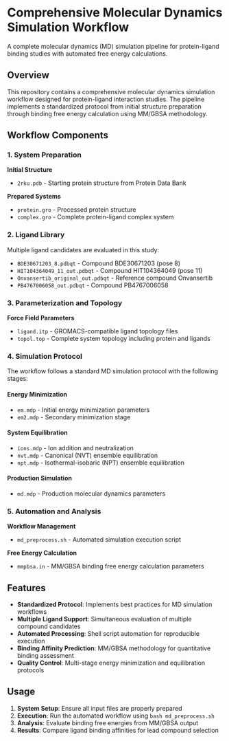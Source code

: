 # Comprehensive Molecular Dynamics Simulation Workflow

A complete molecular dynamics (MD) simulation pipeline for protein-ligand binding studies with automated free energy calculations.

## Overview

This repository contains a comprehensive molecular dynamics simulation workflow designed for protein-ligand interaction studies. The pipeline implements a standardized protocol from initial structure preparation through binding free energy calculation using MM/GBSA methodology.

## Workflow Components

### 1. System Preparation

**Initial Structure**
- `2rku.pdb` - Starting protein structure from Protein Data Bank

**Prepared Systems**
- `protein.gro` - Processed protein structure
- `complex.gro` - Complete protein-ligand complex system

### 2. Ligand Library

Multiple ligand candidates are evaluated in this study:
- `BDE30671203_8.pdbqt` - Compound BDE30671203 (pose 8)
- `HIT104364049_11_out.pdbqt` - Compound HIT104364049 (pose 11)
- `Onvansertib_original_out.pdbqt` - Reference compound Onvansertib
- `PB4767006058_out.pdbqt` - Compound PB4767006058

### 3. Parameterization and Topology

**Force Field Parameters**
- `ligand.itp` - GROMACS-compatible ligand topology files
- `topol.top` - Complete system topology including protein and ligands

### 4. Simulation Protocol

The workflow follows a standard MD simulation protocol with the following stages:

#### Energy Minimization
- `em.mdp` - Initial energy minimization parameters
- `em2.mdp` - Secondary minimization stage

#### System Equilibration
- `ions.mdp` - Ion addition and neutralization
- `nvt.mdp` - Canonical (NVT) ensemble equilibration
- `npt.mdp` - Isothermal-isobaric (NPT) ensemble equilibration

#### Production Simulation
- `md.mdp` - Production molecular dynamics parameters

### 5. Automation and Analysis

**Workflow Management**
- `md_preprocess.sh` - Automated simulation execution script

**Free Energy Calculation**
- `mmpbsa.in` - MM/GBSA binding free energy calculation parameters

## Features

- **Standardized Protocol**: Implements best practices for MD simulation workflows
- **Multiple Ligand Support**: Simultaneous evaluation of multiple compound candidates  
- **Automated Processing**: Shell script automation for reproducible execution
- **Binding Affinity Prediction**: MM/GBSA methodology for quantitative binding assessment
- **Quality Control**: Multi-stage energy minimization and equilibration protocols

## Usage

1. **System Setup**: Ensure all input files are properly prepared
2. **Execution**: Run the automated workflow using `bash md_preprocess.sh`
3. **Analysis**: Evaluate binding free energies from MM/GBSA output
4. **Results**: Compare ligand binding affinities for lead compound selection




